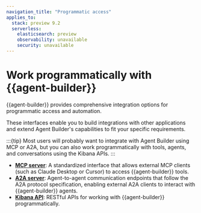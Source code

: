 ```yaml
---
navigation_title: "Programmatic access"
applies_to:
  stack: preview 9.2
  serverless:
    elasticsearch: preview
    observability: unavailable
    security: unavailable
---
```


# Work programmatically with {{agent-builder}}

{{agent-builder}} provides comprehensive integration options for programmatic access and automation.

These interfaces enable you to build integrations with other applications and extend Agent Builder's capabilities to fit your specific requirements.

:::{tip}
Most users will probably want to integrate with Agent Builder using MCP or A2A, but you can also work programmatically with tools, agents, and conversations using the Kibana APIs.
:::

- **[MCP server](mcp-server.md)**: A standardized interface that allows external MCP clients (such as Claude Desktop or Cursor) to access {{agent-builder}} tools.
- **[A2A server](a2a-server.md)**: Agent-to-agent communication endpoints that follow the A2A protocol specification, enabling external A2A clients to interact with {{agent-builder}} agents.
- **[Kibana API](kibana-api.md)**: RESTful APIs for working with {{agent-builder}} programmatically.


